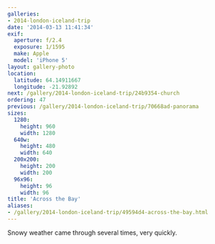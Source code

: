 ```yaml
---
galleries:
- 2014-london-iceland-trip
date: '2014-03-13 11:41:34'
exif:
  aperture: f/2.4
  exposure: 1/1595
  make: Apple
  model: 'iPhone 5'
layout: gallery-photo
location:
  latitude: 64.14911667
  longitude: -21.92892
next: /gallery/2014-london-iceland-trip/24b9354-church
ordering: 47
previous: /gallery/2014-london-iceland-trip/70668ad-panorama
sizes:
  1280:
    height: 960
    width: 1280
  640w:
    height: 480
    width: 640
  200x200:
    height: 200
    width: 200
  96x96:
    height: 96
    width: 96
title: 'Across the Bay'
aliases:
- /gallery/2014-london-iceland-trip/49594d4-across-the-bay.html
---
```


Snowy weather came through several times, very quickly.
